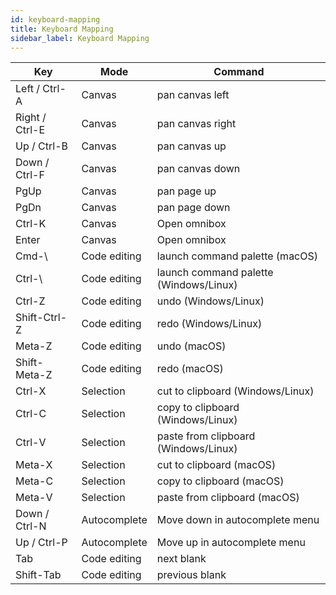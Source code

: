 ```yaml
---
id: keyboard-mapping
title: Keyboard Mapping
sidebar_label: Keyboard Mapping
---
```


| Key            | Mode         | Command                                |
| -------------- | ------------ | -------------------------------------- |
| Left / Ctrl-A  | Canvas       | pan canvas left                        |
| Right / Ctrl-E | Canvas       | pan canvas right                       |
| Up / Ctrl-B    | Canvas       | pan canvas up                          |
| Down / Ctrl-F  | Canvas       | pan canvas down                        |
| PgUp           | Canvas       | pan page up                            |
| PgDn           | Canvas       | pan page down                          |
| Ctrl-K         | Canvas       | Open omnibox                           |
| Enter          | Canvas       | Open omnibox                           |
| Cmd-\          | Code editing | launch command palette (macOS)         |
| Ctrl-\         | Code editing | launch command palette (Windows/Linux) |
| Ctrl-Z         | Code editing | undo (Windows/Linux)                   |
| Shift-Ctrl-Z   | Code editing | redo (Windows/Linux)                   |
| Meta-Z         | Code editing | undo (macOS)                           |
| Shift-Meta-Z   | Code editing | redo (macOS)                           |
| Ctrl-X         | Selection    | cut to clipboard (Windows/Linux)       |
| Ctrl-C         | Selection    | copy to clipboard (Windows/Linux)      |
| Ctrl-V         | Selection    | paste from clipboard (Windows/Linux)   |
| Meta-X         | Selection    | cut to clipboard (macOS)               |
| Meta-C         | Selection    | copy to clipboard (macOS)              |
| Meta-V         | Selection    | paste from clipboard (macOS)           |
| Down / Ctrl-N  | Autocomplete | Move down in autocomplete menu         |
| Up / Ctrl-P    | Autocomplete | Move up in autocomplete menu           |
| Tab            | Code editing | next blank                             |
| Shift-Tab      | Code editing | previous blank                         |
